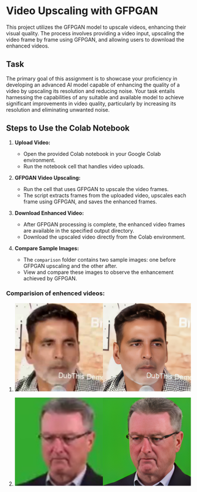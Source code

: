 # Video Upscaling with GFPGAN

This project utilizes the GFPGAN model to upscale videos, enhancing their visual quality. The process involves providing a video input, upscaling the video frame by frame using GFPGAN, and allowing users to download the enhanced videos.

## Task

The primary goal of this assignment is to showcase your proficiency in developing an
advanced AI model capable of enhancing the quality of a video by upscaling its
resolution and reducing noise. Your task entails harnessing the capabilities of any
suitable and available model to achieve significant improvements in video quality,
particularly by increasing its resolution and eliminating unwanted noise.

## Steps to Use the Colab Notebook

1. **Upload Video:**

   - Open the provided Colab notebook in your Google Colab environment.
   - Run the notebook cell that handles video uploads.

2. **GFPGAN Video Upscaling:**

   - Run the cell that uses GFPGAN to upscale the video frames.
   - The script extracts frames from the uploaded video, upscales each frame using GFPGAN, and saves the enhanced frames.

3. **Download Enhanced Video:**

   - After GFPGAN processing is complete, the enhanced video frames are available in the specified output directory.
   - Download the upscaled video directly from the Colab environment.

4. **Compare Sample Images:**
   - The `comparison` folder contains two sample images: one before GFPGAN upscaling and the other after.
   - View and compare these images to observe the enhancement achieved by GFPGAN.

### Comparision of enhenced videos:

1. ![image](comparision\sample_output_1.png)

2. ![image](comparision\sample_output_2.png)
